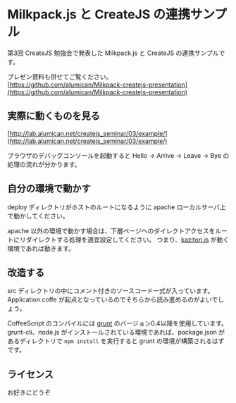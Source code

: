 Milkpack.js と CreateJS の連携サンプル
==========================

第3回 CreateJS 勉強会で発表した Milkpack.js と CreateJS の連携サンプルです。

プレゼン資料も併せてご覧ください。  
[https://github.com/alumican/Milkpack-createjs-presentation](https://github.com/alumican/Milkpack-createjs-presentation)

実際に動くものを見る
------
[http://lab.alumican.net/createjs_seminar/03/example/](http://lab.alumican.net/createjs_seminar/03/example/)

ブラウザのデバッグコンソールを起動すると Hello → Arrive → Leave → Bye の処理の流れが分かります。

自分の環境で動かす
------
deploy ディレクトリがホストのルートになるように apache ローカルサーバ上で動かしてください。

apache 以外の環境で動かす場合は、下層ページへのダイレクトアクセスをルートにリダイレクトする処理を適宜設定してください。
つまり、[kazitori.js](https://github.com/glassesfactory/kazitori.js) が動く環境であれば動きます。

改造する
------
src ディレクトリの中にコメント付きのソースコード一式が入っています。
Application.coffe が起点となっているのでそちらから読み進めるのがよいでしょう。

CoffeeScript のコンパイルには [grunt](http://gruntjs.com/) のバージョン0.4以降を使用しています。
grunt-cli、node.js がインストールされている環境であれば、package.json があるディレクトリで `npm install` を実行すると grunt の環境が構築されるはずです。

ライセンス
------
お好きにどうぞ
